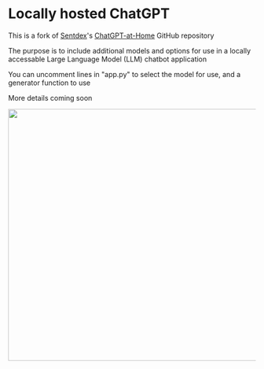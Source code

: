 # Locally hosted ChatGPT
This is a fork of [Sentdex](https://github.com/Sentdex/)'s [ChatGPT-at-Home](https://github.com/Sentdex/ChatGPT-at-Home) GitHub repository

The purpose is to include additional models and options for use in a locally accessable Large Language Model (LLM) chatbot application

You can uncomment lines in "app.py" to select the model for use, and a generator function to use

More details coming soon

<img src="https://pythonprogramming.net/static/images/chatgptathomesocial.png" width="512"/>
